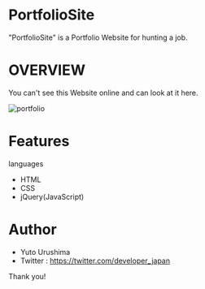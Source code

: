# PortfolioSite

"PortfolioSite" is a Portfolio Website for hunting a job. 

# OVERVIEW

You can't see this Website online and can look at it here.

![portfolio](https://user-images.githubusercontent.com/56684832/129433821-070d9800-ef3c-404c-adb7-d9f267d6cdfb.png)

# Features

languages
- HTML
- CSS
- jQuery(JavaScript)

# Author

* Yuto Urushima
* Twitter : https://twitter.com/developer_japan

Thank you!
